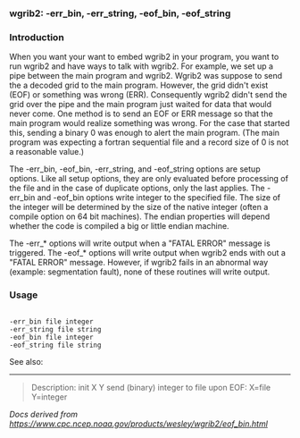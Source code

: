 
### wgrib2: -err\_bin, -err\_string, -eof\_bin, -eof\_string



### Introduction



When you want your want to embed wgrib2 in your program, you want to run wgrib2 and
have ways to talk with wgrib2. For example, we set up a pipe between the main program
and wgrib2. Wgrib2 was suppose to send the a decoded grid to the main program. However,
the grid didn't exist (EOF) or something was wrong (ERR). Consequently wgrib2 didn't 
send the grid over the pipe and the main program just waited for data that would never
come. One method is to send an EOF or ERR message so that the main program would
realize something was wrong. For the case that started this, sending a binary 0
was enough to alert the main program. (The main program was expecting a fortran
sequential file and a record size of 0 is not a reasonable value.)


The -err\_bin, -eof\_bin, -err\_string,
and -eof\_string options are setup options. Like all setup options, they
are only evaluated before processing of the file and in the case of duplicate options, 
only the last applies. 
The -err\_bin and -eof\_bin options write integer
to the specified file. The size of the integer will be determined by the size of the native
integer (often a compile option on 64 bit machines). The endian properties will depend
whether the code is compiled a big or little endian machine.


The -err\_\* options will write output when a "FATAL ERROR" message is triggered.
The -eof\_\* options will write output when wgrib2 ends with out a "FATAL ERROR"
message. However, if wgrib2 fails in an abnormal way (example: segmentation fault), 
none of these routines will write output.


### Usage



```

-err_bin file integer
-err_string file string
-eof_bin file integer
-eof_string file string

```




See also:








----

>Description: init  X Y    send (binary) integer to file upon EOF: X=file Y=integer

_Docs derived from <https://www.cpc.ncep.noaa.gov/products/wesley/wgrib2/eof_bin.html>_